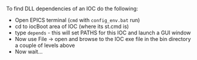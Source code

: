 To find DLL dependencies of an IOC do the following:
* Open EPICS terminal (`cmd` with `config_env.bat` run)
* cd to iocBoot area of IOC (where its st.cmd is)
* type `depends` - this will set PATHS for this IOC and launch a GUI window
* Now use File -> open and browse to the IOC exe file in the bin directory a couple of levels above
* Now wait...
